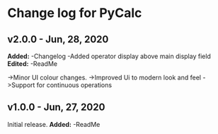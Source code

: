 # Change log for PyCalc


## v2.0.0 - Jun, 28, 2020
**Added:**
-Changelog
-Added operator display above main display field
**Edited:**
-ReadMe

->Minor UI colour changes.
->Improved Ui to modern look and feel
->Support for continuous operations


## v1.0.0 - Jun, 27, 2020
Initial release.
**Added:**
-ReadMe